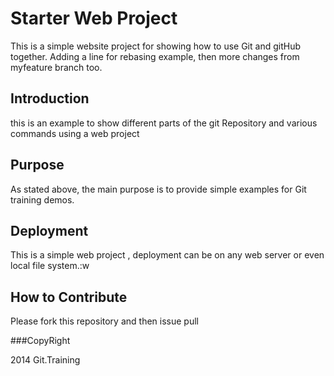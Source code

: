 # Starter Web Project

This is a simple website project for showing how to use Git and gitHub together. Adding a line for rebasing example, then more changes from myfeature branch too.  

## Introduction

this is an example to show different parts of the git Repository and various commands using a web project

## Purpose


As stated above, the main purpose is to provide simple examples for Git training demos.

## Deployment

This is a simple web project , deployment can be on any web server or even local file system.:w


## How to Contribute


Please fork this repository and then issue pull

###CopyRight

2014 Git.Training
